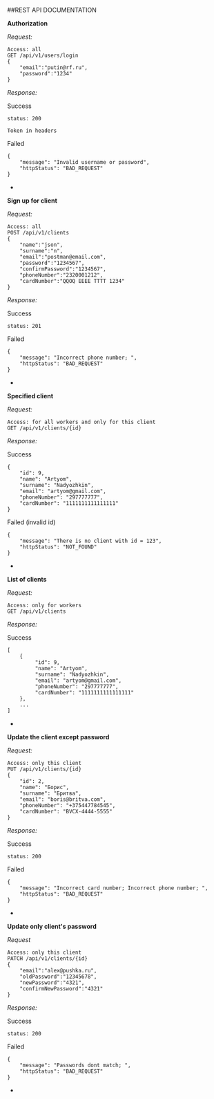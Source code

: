 ##REST API DOCUMENTATION

**Authorization**

*Request:*


    Access: all
    GET /api/v1/users/login   
    {
    	"email":"putin@rf.ru",
    	"password":"1234"
    }

*Response:*

Success

    status: 200
    
    Token in headers

Failed

    {
        "message": "Invalid username or password",
        "httpStatus": "BAD_REQUEST"
    }

    
-

**Sign up for client**

*Request:*

    Access: all
    POST /api/v1/clients
    {	
    	"name":"json",
    	"surname":"n",
    	"email":"postman@email.com",
    	"password":"1234567",
    	"confirmPassword":"1234567",
    	"phoneNumber":"2320001212",
    	"cardNumber":"QQOQ EEEE TTTT 1234"
    }
 
*Response:*    

Success

    status: 201    
   
Failed

    {
        "message": "Incorrect phone number; ",
        "httpStatus": "BAD_REQUEST"
    }
    
-
**Specified client**

*Request:*

    Access: for all workers and only for this client
    GET /api/v1/clients/{id}
    
*Response:*

Success

    {
        "id": 9,
        "name": "Artyom",
        "surname": "Nadyozhkin",
        "email": "artyom@gmail.com",
        "phoneNumber": "297777777",
        "cardNumber": "1111111111111111"
    }
Failed (invalid id)

    {
        "message": "There is no client with id = 123",
        "httpStatus": "NOT_FOUND"
    }
    
-

**List of clients**

*Request:*

    Access: only for workers
    GET /api/v1/clients

*Response:*

Success

    [
        {
             "id": 9,
             "name": "Artyom",
             "surname": "Nadyozhkin",
             "email": "artyom@gmail.com",
             "phoneNumber": "297777777",
             "cardNumber": "1111111111111111"
        },
        ...
    ]
    
-

**Update the client except password**

*Request:*

    Access: only this client
    PUT /api/v1/clients/{id}
    {
        "id": 2,
        "name": "Борис",
        "surname": "Бритва",
        "email": "boris@britva.com",
        "phoneNumber": "+375447784545",
        "cardNumber": "BVCX-4444-5555"
    }
    
*Response:*
    
Success   

    status: 200
    
Failed

    {
        "message": "Incorrect card number; Incorrect phone number; ",
        "httpStatus": "BAD_REQUEST"
    }    
    
-

**Update only client's password**

*Request*

    Access: only this client
    PATCH /api/v1/clients/{id}
    {
    	"email":"alex@pushka.ru",
    	"oldPassword":"12345678",
    	"newPassword":"4321",
    	"confirmNewPassword":"4321"
    }
    
*Response:*

Success

    status: 200

Failed

    {
        "message": "Passwords dont match; ",
        "httpStatus": "BAD_REQUEST"
    }
    
-


        
